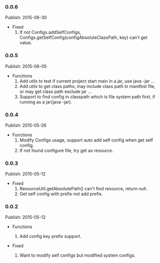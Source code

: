 ### 0.0.6 ###
Publish: 2015-06-30

* Fixed
    1. If not Configs.addSelfConfigs, Configs.getSelfConfig(configAbsoluteClassPath, key) can't get value.


### 0.0.5 ###
Publish: 2015-06-05

* Functions
    1. Add utils to test if current project start main in a jar, use java -jar ...
    2. Add utils to get class paths, may include class path in manifest file, or may get class path exclude jar ...
    3. Support to find config in classpath which is file system path first, if running as a jar(java -jar).


### 0.0.4 ###
Publish: 2015-05-26

* Functions
    1. Modify Configs usage, support auto add self config when get self config.
    2. If not found configure file, try get as resource.


### 0.0.3 ###
Publish: 2015-05-12

* Fixed
    1. ResourceUtil.getAbsolutePath() can't find resource, return null.
    2. Get self config with prefix not add prefix.


### 0.0.2 ###
Publish: 2015-05-12

* Functions
    1. Add config key prefix support.

* Fixed
    1. Want to modify self configs but modified system configs.